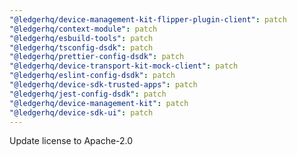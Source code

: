 ```yaml
---
"@ledgerhq/device-management-kit-flipper-plugin-client": patch
"@ledgerhq/context-module": patch
"@ledgerhq/esbuild-tools": patch
"@ledgerhq/tsconfig-dsdk": patch
"@ledgerhq/prettier-config-dsdk": patch
"@ledgerhq/device-transport-kit-mock-client": patch
"@ledgerhq/eslint-config-dsdk": patch
"@ledgerhq/device-sdk-trusted-apps": patch
"@ledgerhq/jest-config-dsdk": patch
"@ledgerhq/device-management-kit": patch
"@ledgerhq/device-sdk-ui": patch
---
```


Update license to Apache-2.0
